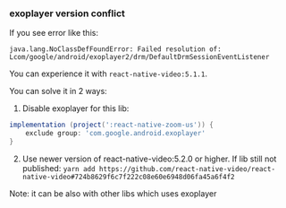 

### exoplayer version conflict

If you see error like this: 
```
java.lang.NoClassDefFoundError: Failed resolution of: Lcom/google/android/exoplayer2/drm/DefaultDrmSessionEventListener
```

You can experience it with `react-native-video:5.1.1`.

You can solve it in 2 ways:

1) Disable exoplayer for this lib:
```gradle
implementation (project(':react-native-zoom-us')) {
    exclude group: 'com.google.android.exoplayer'
}
```

2) Use newer version of react-native-video:5.2.0 or higher.
If lib still not published: `yarn add https://github.com/react-native-video/react-native-video#724b8629f6c7f222c08e60e6948d06fa45a6f4f2`

Note: it can be also with other libs which uses exoplayer
